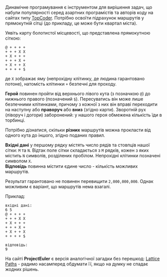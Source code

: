 <!-- #Paths in the Grid -->
Динамічне програмування є інструментом для вирішення задач, що набули популярності серед азартних програмістів та авторів коду 
на сайтах типу [TopCoder](http://topcoder.com/tc). Потрібно освоїти підрахунок маршрутів у прямокутній сітці (до прикладу, 
це може бути квартал міста).

Уявіть карту болотистої місцевості, що представлена прямокутною сіткою:

    @ + + + +
    + + + X X
    + X + + +
    + + + X +
    + X + + X
    + + + + $

де `X` зображає яму (непрохідну клітинку, де людина гарантовано потоне), натомість клітинки `+` безпечні для проходу.

**Герой** повинен пройти від верхнього лівого кута (з позначкою `@`) до нижнього правого (позначений `$`). 
Пересуватись він може лише безпечними клітинками, причому з кожної з них він вправі переходити на наступну або 
**праворуч** або **вниз** (згідно карти). Зворотній рух (ліворуч і догори) заборонений: у нашого героя обмежена 
кількість їди в торбинці.

Потрібно дізнатися, скільки **різних** маршрутів можна прокласти від одного кута до іншого, згідно поданих правил.

**Вхідні дані** у першому рядку містять число рядів та стовпців нашої сітки: `M` та `N`.
Відтак поле сітки складається з `M` рядків, кожен з яких містить `N` символів, розділених пробілом.
Непрохідні клітинки позначені символом `X`.  
**Відповідь** повинна містити єдине число - кількість можливих маршрутів.

Результат гарантовано не повинен перевищити `2,000,000,000`.
Однак можливим є варіант, що маршрутів нема взагалі.

Приклад:

    вхідні дані:
    6 5
    @ + + + +
    + + + X X
    + X + + +
    + + + X +
    + X + + X
    + + + + $
    
    відповідь:
    9

На сайті **ProjectEuler** є версія аналогічної загадки без перешкод:
[Lattice Paths](http://projecteuler.net/problem=15) - радимо насамперед обдумати її, якщо на думку не спадає жодних рішень.
